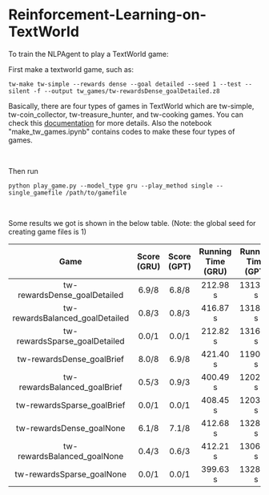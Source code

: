# Reinforcement-Learning-on-TextWorld

To train the NLPAgent to play a TextWorld game:

First make a textworld game, such as:

```
tw-make tw-simple --rewards dense --goal detailed --seed 1 --test --silent -f --output tw_games/tw-rewardsDense_goalDetailed.z8
```
Basically, there are four types of games in TextWorld which are tw-simple, tw-coin_collector, tw-treasure_hunter, and tw-cooking games. You can check this [documentation](https://textworld.readthedocs.io/en/stable/) for more details. Also the notebook "make_tw_games.ipynb" contains codes to make these four types of games. 

<br/>

Then run

```
python play_game.py --model_type gru --play_method single --single_gamefile /path/to/gamefile
```

<br/>

Some results we got is shown in the below table. (Note: the global seed for creating game files is 1)

|              Game               | Score (GRU) | Score (GPT) | Running Time (GRU) | Running Time (GPT) |
|:-------------------------------:|:-----------:|:-----------:|:------------------:|:------------------:|
| tw-rewardsDense_goalDetailed    |    6.9/8    |    6.8/8    |     212.98 s       |      1313.84 s     |
| tw-rewardsBalanced_goalDetailed |    0.8/3    |    0.8/3    |     416.87 s       |      1318.39 s     |
| tw-rewardsSparse_goalDetailed   |    0.0/1    |    0.0/1    |     212.82 s       |      1316.20 s     |
| tw-rewardsDense_goalBrief       |    8.0/8    |    6.9/8    |     421.40 s       |      1190.60 s     |
| tw-rewardsBalanced_goalBrief    |    0.5/3    |    0.9/3    |     400.49 s       |      1202.86 s     |
| tw-rewardsSparse_goalBrief      |    0.0/1    |    0.0/1    |     408.45 s       |      1203.70 s     |
| tw-rewardsDense_goalNone        |    6.1/8    |    7.1/8    |     412.68 s       |      1328.44 s     |
| tw-rewardsBalanced_goalNone     |    0.4/3    |    0.6/3    |     412.21 s       |      1306.45 s     |
| tw-rewardsSparse_goalNone       |    0.0/1    |    0.0/1    |     399.63 s       |      1328.71 s     |